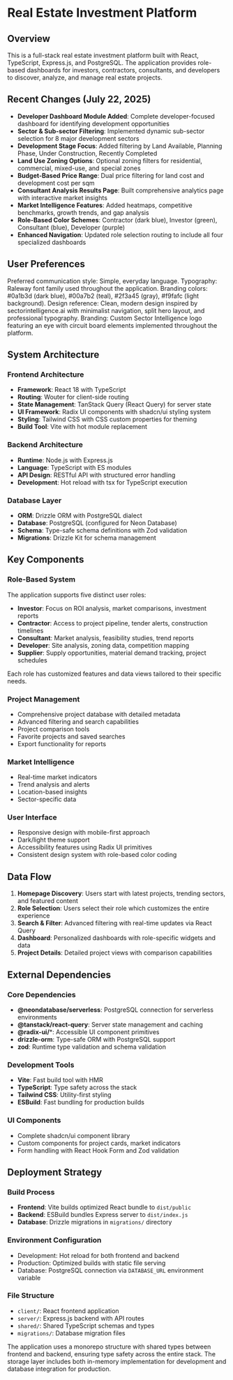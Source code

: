 # Real Estate Investment Platform

## Overview

This is a full-stack real estate investment platform built with React, TypeScript, Express.js, and PostgreSQL. The application provides role-based dashboards for investors, contractors, consultants, and developers to discover, analyze, and manage real estate projects.

## Recent Changes (July 22, 2025)

- **Developer Dashboard Module Added**: Complete developer-focused dashboard for identifying development opportunities
- **Sector & Sub-sector Filtering**: Implemented dynamic sub-sector selection for 8 major development sectors
- **Development Stage Focus**: Added filtering by Land Available, Planning Phase, Under Construction, Recently Completed
- **Land Use Zoning Options**: Optional zoning filters for residential, commercial, mixed-use, and special zones
- **Budget-Based Price Range**: Dual price filtering for land cost and development cost per sqm
- **Consultant Analysis Results Page**: Built comprehensive analytics page with interactive market insights
- **Market Intelligence Features**: Added heatmaps, competitive benchmarks, growth trends, and gap analysis
- **Role-Based Color Schemes**: Contractor (dark blue), Investor (green), Consultant (blue), Developer (purple)
- **Enhanced Navigation**: Updated role selection routing to include all four specialized dashboards

## User Preferences

Preferred communication style: Simple, everyday language.
Typography: Raleway font family used throughout the application.
Branding colors: #0a1b3d (dark blue), #00a7b2 (teal), #2f3a45 (gray), #f9fafc (light background).
Design reference: Clean, modern design inspired by sectorintelligence.ai with minimalist navigation, split hero layout, and professional typography.
Branding: Custom Sector Intelligence logo featuring an eye with circuit board elements implemented throughout the platform.

## System Architecture

### Frontend Architecture
- **Framework**: React 18 with TypeScript
- **Routing**: Wouter for client-side routing
- **State Management**: TanStack Query (React Query) for server state
- **UI Framework**: Radix UI components with shadcn/ui styling system
- **Styling**: Tailwind CSS with CSS custom properties for theming
- **Build Tool**: Vite with hot module replacement

### Backend Architecture
- **Runtime**: Node.js with Express.js
- **Language**: TypeScript with ES modules
- **API Design**: RESTful API with structured error handling
- **Development**: Hot reload with tsx for TypeScript execution

### Database Layer
- **ORM**: Drizzle ORM with PostgreSQL dialect
- **Database**: PostgreSQL (configured for Neon Database)
- **Schema**: Type-safe schema definitions with Zod validation
- **Migrations**: Drizzle Kit for schema management

## Key Components

### Role-Based System
The application supports five distinct user roles:
- **Investor**: Focus on ROI analysis, market comparisons, investment reports
- **Contractor**: Access to project pipeline, tender alerts, construction timelines
- **Consultant**: Market analysis, feasibility studies, trend reports
- **Developer**: Site analysis, zoning data, competition mapping
- **Supplier**: Supply opportunities, material demand tracking, project schedules

Each role has customized features and data views tailored to their specific needs.

### Project Management
- Comprehensive project database with detailed metadata
- Advanced filtering and search capabilities
- Project comparison tools
- Favorite projects and saved searches
- Export functionality for reports

### Market Intelligence
- Real-time market indicators
- Trend analysis and alerts
- Location-based insights
- Sector-specific data

### User Interface
- Responsive design with mobile-first approach
- Dark/light theme support
- Accessibility features using Radix UI primitives
- Consistent design system with role-based color coding

## Data Flow

1. **Homepage Discovery**: Users start with latest projects, trending sectors, and featured content
2. **Role Selection**: Users select their role which customizes the entire experience
3. **Search & Filter**: Advanced filtering with real-time updates via React Query
4. **Dashboard**: Personalized dashboards with role-specific widgets and data
5. **Project Details**: Detailed project views with comparison capabilities

## External Dependencies

### Core Dependencies
- **@neondatabase/serverless**: PostgreSQL connection for serverless environments
- **@tanstack/react-query**: Server state management and caching
- **@radix-ui/***: Accessible UI component primitives
- **drizzle-orm**: Type-safe ORM with PostgreSQL support
- **zod**: Runtime type validation and schema validation

### Development Tools
- **Vite**: Fast build tool with HMR
- **TypeScript**: Type safety across the stack
- **Tailwind CSS**: Utility-first styling
- **ESBuild**: Fast bundling for production builds

### UI Components
- Complete shadcn/ui component library
- Custom components for project cards, market indicators
- Form handling with React Hook Form and Zod validation

## Deployment Strategy

### Build Process
- **Frontend**: Vite builds optimized React bundle to `dist/public`
- **Backend**: ESBuild bundles Express server to `dist/index.js`
- **Database**: Drizzle migrations in `migrations/` directory

### Environment Configuration
- Development: Hot reload for both frontend and backend
- Production: Optimized builds with static file serving
- Database: PostgreSQL connection via `DATABASE_URL` environment variable

### File Structure
- `client/`: React frontend application
- `server/`: Express.js backend with API routes
- `shared/`: Shared TypeScript schemas and types
- `migrations/`: Database migration files

The application uses a monorepo structure with shared types between frontend and backend, ensuring type safety across the entire stack. The storage layer includes both in-memory implementation for development and database integration for production.